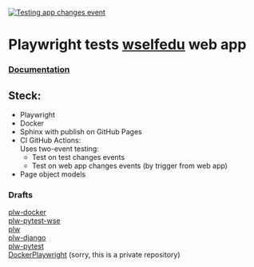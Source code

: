 [![Testing app changes event](https://github.com/svmikurov/wselfedu-plw/actions/workflows/testing-app-changes-event.yml/badge.svg)](https://github.com/svmikurov/wselfedu-plw/actions/workflows/testing-app-changes-event.yml)

# Playwright tests [wselfedu](https://github.com/svmikurov/wselfedu) web app  

### [Documentation](https://svmikurov.github.io/wselfedu-plw/)

## Steck:
  * Playwright
  * Docker
  * Sphinx with publish on GitHub Pages
  * CI GitHub Actions:  
    Uses two-event testing:
    * Test on test changes events
    * Test on web app changes events (by trigger from web app)
  * Page object models


### Drafts
[plw-docker](https://github.com/svmikurov/plw-docker.git)  
[plw-pytest-wse ](https://github.com/svmikurov/plw-pytest-wse.git)  
[plw](https://github.com/svmikurov/plw.git)  
[plw-django](https://github.com/svmikurov/plw-django.git)  
[plw-pytest](https://github.com/svmikurov/plw-pytest.git)  
[DockerPlaywright](https://github.com/svmikurov/DockerPlaywright.git) (sorry, this is a private repository)    
